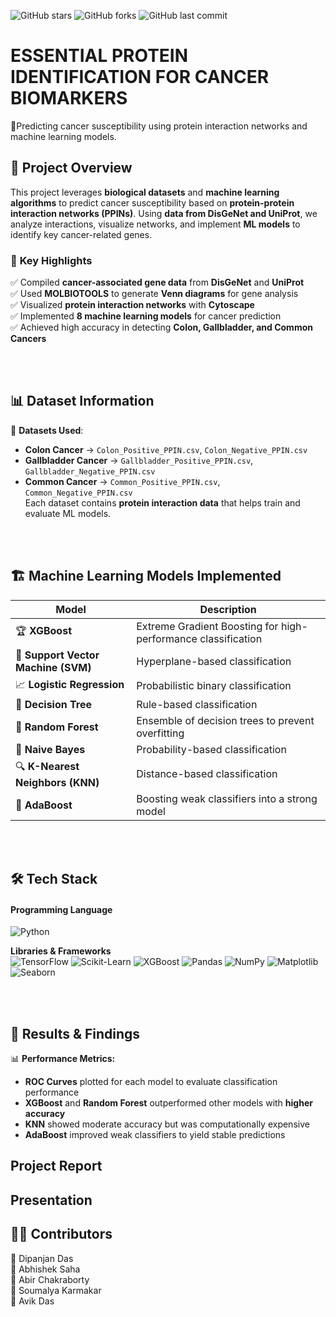![GitHub stars](https://img.shields.io/github/stars/das-dipanjan/essential-protein-identification-for-cancer-biomarkers?style=social) ![GitHub forks](https://img.shields.io/github/forks/das-dipanjan/essential-protein-identification-for-cancer-biomarkers?style=social) ![GitHub last commit](https://img.shields.io/github/last-commit/das-dipanjan/essential-protein-identification-for-cancer-biomarkers/main)

# ESSENTIAL PROTEIN IDENTIFICATION FOR CANCER BIOMARKERS
🔬Predicting cancer susceptibility using protein interaction networks and machine learning models. 
<br/>

## 📌 **Project Overview**  
This project leverages **biological datasets** and **machine learning algorithms** to predict cancer susceptibility based on **protein-protein interaction networks (PPINs)**. Using **data from DisGeNet and UniProt**, we analyze interactions, visualize networks, and implement **ML models** to identify key cancer-related genes.  

### 🧬 **Key Highlights**  
✅ Compiled **cancer-associated gene data** from **DisGeNet** and **UniProt**  
✅ Used **MOLBIOTOOLS** to generate **Venn diagrams** for gene analysis  
✅ Visualized **protein interaction networks** with **Cytoscape**  
✅ Implemented **8 machine learning models** for cancer prediction  
✅ Achieved high accuracy in detecting **Colon, Gallbladder, and Common Cancers**  

<br/>
<br/>

## 📊 **Dataset Information**  
📁 **Datasets Used**:  
- **Colon Cancer** → `Colon_Positive_PPIN.csv`, `Colon_Negative_PPIN.csv`  
- **Gallbladder Cancer** → `Gallbladder_Positive_PPIN.csv`, `Gallbladder_Negative_PPIN.csv`  
- **Common Cancer** → `Common_Positive_PPIN.csv`, `Common_Negative_PPIN.csv`  
Each dataset contains **protein interaction data** that helps train and evaluate ML models.  

<br/>
<br/>

## 🏗 **Machine Learning Models Implemented**  

| Model | Description |
|--------|------------|
| 🏆 **XGBoost** | Extreme Gradient Boosting for high-performance classification |
| 🎯 **Support Vector Machine (SVM)** | Hyperplane-based classification |
| 📈 **Logistic Regression** | Probabilistic binary classification |
| 🌳 **Decision Tree** | Rule-based classification |
| 🌲 **Random Forest** | Ensemble of decision trees to prevent overfitting |
| 🎰 **Naive Bayes** | Probability-based classification |
| 🔍 **K-Nearest Neighbors (KNN)** | Distance-based classification |
| 🚀 **AdaBoost** | Boosting weak classifiers into a strong model |

<br/>
<br/>

## 🛠 **Tech Stack**  
#### **Programming Language**  
![Python](https://img.shields.io/badge/Python-3776AB?style=for-the-badge&logo=python&logoColor=white)  

**Libraries & Frameworks**  
![TensorFlow](https://img.shields.io/badge/TensorFlow-FF6F00?style=for-the-badge&logo=tensorflow&logoColor=white) ![Scikit-Learn](https://img.shields.io/badge/Scikit--Learn-F7931E?style=for-the-badge&logo=scikit-learn&logoColor=white) ![XGBoost](https://img.shields.io/badge/XGBoost-EC4D3D?style=for-the-badge&logo=xgboost&logoColor=white) ![Pandas](https://img.shields.io/badge/Pandas-150458?style=for-the-badge&logo=pandas&logoColor=white) ![NumPy](https://img.shields.io/badge/NumPy-013243?style=for-the-badge&logo=numpy&logoColor=white) ![Matplotlib](https://img.shields.io/badge/Matplotlib-11557C?style=for-the-badge&logo=matplotlib&logoColor=white) ![Seaborn](https://img.shields.io/badge/Seaborn-40E0D0?style=for-the-badge) 
 

<br/>
<br/>

## 📌 **Results & Findings**  
📊 **Performance Metrics:**  
- **ROC Curves** plotted for each model to evaluate classification performance  
- **XGBoost** and **Random Forest** outperformed other models with **higher accuracy**  
- **KNN** showed moderate accuracy but was computationally expensive  
- **AdaBoost** improved weak classifiers to yield stable predictions

## Project Report

## Presentation


## 👨‍💻 **Contributors**  
👤 Dipanjan Das  
👤 Abhishek Saha  
👤 Abir Chakraborty  
👤 Soumalya Karmakar  
👤 Avik Das
